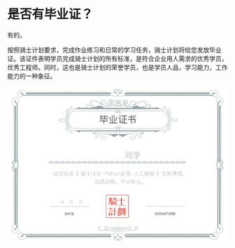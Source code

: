 # 是否有毕业证？

有的。  

按照骑士计划要求，完成作业练习和日常的学习任务，骑士计划将给您发放毕业证。该证件表明学员完成骑士计划的所有标准，是符合企业用人需求的优秀学员，优秀工程师。同时，这也是骑士计划的荣誉学员，也是学员人品，学习能力，工作能力的一种象征。  

![](../static/08biye.png)
